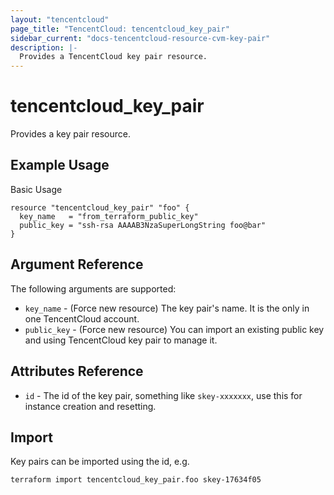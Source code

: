 ```yaml
---
layout: "tencentcloud"
page_title: "TencentCloud: tencentcloud_key_pair"
sidebar_current: "docs-tencentcloud-resource-cvm-key-pair"
description: |-
  Provides a TencentCloud key pair resource.
---
```


# tencentcloud_key_pair

Provides a key pair resource.

## Example Usage

Basic Usage

```hcl
resource "tencentcloud_key_pair" "foo" {
  key_name   = "from_terraform_public_key"
  public_key = "ssh-rsa AAAAB3NzaSuperLongString foo@bar"
}
```

## Argument Reference

The following arguments are supported:

* `key_name` - (Force new resource) The key pair's name. It is the only in one TencentCloud account.
* `public_key` - (Force new resource) You can import an existing public key and using TencentCloud key pair to manage it.


## Attributes Reference

* `id` - The id of the key pair, something like `skey-xxxxxxx`, use this for instance creation and resetting.

## Import

Key pairs can be imported using the id, e.g.

```
terraform import tencentcloud_key_pair.foo skey-17634f05
```
